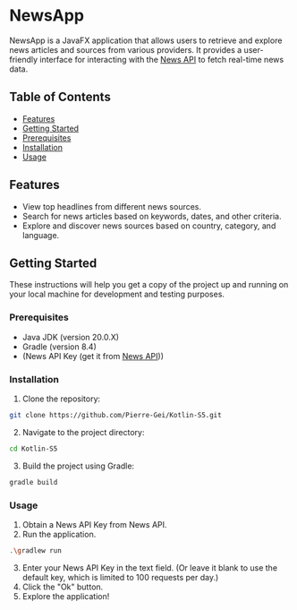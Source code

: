 # NewsApp

NewsApp is a JavaFX application that allows users to retrieve and explore news articles and sources from various providers. It provides a user-friendly interface for interacting with the [News API](https://newsapi.org/) to fetch real-time news data.

## Table of Contents
- [Features](#features)
- [Getting Started](#getting-started)
- [Prerequisites](#prerequisites)
- [Installation](#installation)
- [Usage](#usage)

## Features

- View top headlines from different news sources.
- Search for news articles based on keywords, dates, and other criteria.
- Explore and discover news sources based on country, category, and language.

## Getting Started

These instructions will help you get a copy of the project up and running on your local machine for development and testing purposes.

### Prerequisites

- Java JDK (version 20.0.X)
- Gradle (version 8.4)
- (News API Key (get it from [News API](https://newsapi.org/)))

### Installation

1. Clone the repository:

```bash
git clone https://github.com/Pierre-Gei/Kotlin-S5.git
```

2. Navigate to the project directory:
   
```bash
cd Kotlin-S5
```
 3. Build the project using Gradle:
    
```bash
gradle build
```

### Usage
1. Obtain a News API Key from News API.
2. Run the application.
```bash
.\gradlew run
```
3. Enter your News API Key in the text field. (Or leave it blank to use the default key, which is limited to 100 requests per day.)
4. Click the "Ok" button.
5. Explore the application!

